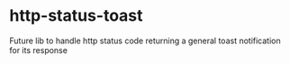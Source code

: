# http-status-toast
Future lib to handle http status code returning a general toast notification for its response
